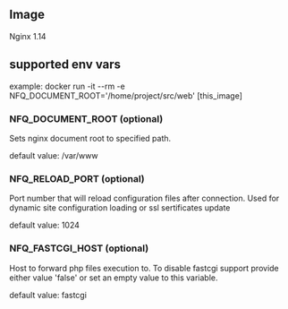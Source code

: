 ## Image
Nginx 1.14

## supported env vars

example:
    docker run -it --rm -e NFQ_DOCUMENT_ROOT='/home/project/src/web' [this_image]


### NFQ_DOCUMENT_ROOT (optional)

Sets nginx document root to specified path.

default value: /var/www


### NFQ_RELOAD_PORT (optional)

Port number that will reload configuration files after connection.
Used for dynamic site configuration loading or ssl sertificates update

default value: 1024


### NFQ_FASTCGI_HOST (optional)

Host to forward php files execution to. To disable fastcgi support provide
either value 'false' or set an empty value to this variable.

default value: fastcgi

